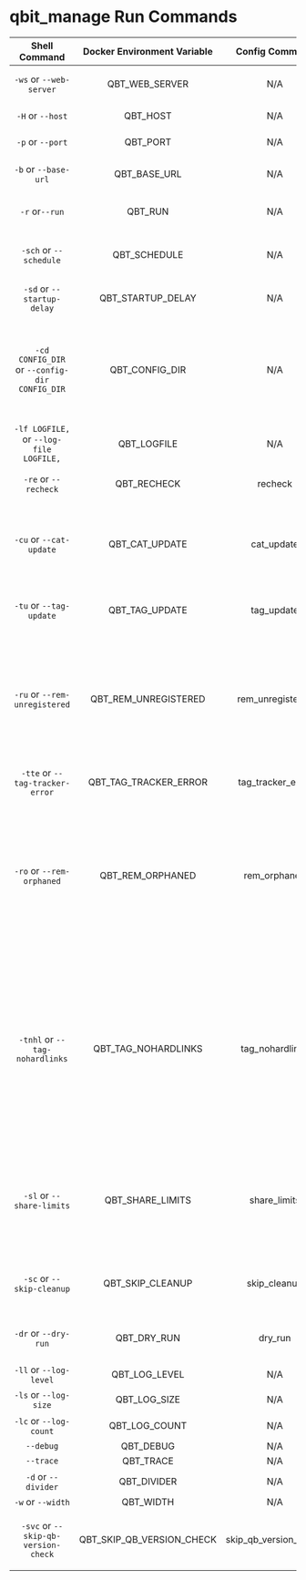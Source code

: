 # qbit_manage Run Commands

|            **Shell Command**            | **Docker Environment Variable** |   **Config Command**  | **Description**                                                                                                                                                                                                                                                                                                                                                                                                                                            | **Default Value** |
|:---------------------------------------:|:-------------------------------:|:---------------------:|------------------------------------------------------------------------------------------------------------------------------------------------------------------------------------------------------------------------------------------------------------------------------------------------------------------------------------------------------------------------------------------------------------------------------------------------------------|:-----------------:|
|           `-ws` or `--web-server`       |         QBT_WEB_SERVER          |           N/A         | Start the webUI server to handle command requests via HTTP API.                                                                                                                                                                                                                                                                                                                                                                                               |       False       |
|              `-H` or `--host`           |            QBT_HOST             |           N/A         | Hostname for the web server (default: 0.0.0.0).                                                                                                                                                                                                                                                                                                                                                                                                           |        0.0.0.0       |
|              `-p` or `--port`           |            QBT_PORT             |           N/A         | Port number for the web server (default: 8080).                                                                                                                                                                                                                                                                                                                                                                                                           |        8080       |
|            `-b` or `--base-url`         |          QBT_BASE_URL           |           N/A         | Base URL path for the web UI (e.g., '/qbit-manage'). Default is empty (root).                                                                                                                                                                                                                                                                                                                                                                             |        ""         |
|              `-r` or`--run`             |             QBT_RUN             |           N/A         | Run without the scheduler. Script will exit after completion.                                                                                                                                                                                                                                                                                                                                                                                              |       False       |
|          `-sch` or `--schedule`         |           QBT_SCHEDULE          |           N/A         | Schedule to run every x minutes or choose customize schedule via [cron](https://crontab.guru/examples.html). (Default set to 1440 (1 day))                                                                                                                                                                                                                                                                                                                 |        1440       |
|        `-sd` or `--startup-delay`       |        QBT_STARTUP_DELAY        |           N/A         | Set delay in seconds on the first run of a schedule (Default set to 0)                                                                                                                                                                                                                                                                                                                                                                                     |         0         |
| `-cd CONFIG_DIR` or `--config-dir CONFIG_DIR` |         QBT_CONFIG_DIR          |           N/A         | Override the default config directory location. By default, qbit_manage looks for `config.yml` in platform-specific directories (see [Config-Setup](Config-Setup) for details). Use this to specify a custom directory path. `Example: /path/to/config/dir`.                                                                                                   | Platform-specific |
| `-lf LOGFILE,` or `--log-file LOGFILE,` |           QBT_LOGFILE           |           N/A         | This is used if you want to use a different name for your log file. `Example: tv.log`                                                                                                                                                                                                                                                                                                                                                                      |    activity.log   |
|           `-re` or `--recheck`          |           QBT_RECHECK           |         recheck       | Recheck paused torrents sorted by lowest size. Resume if Completed.                                                                                                                                                                                                                                                                                                                                                                                        |       False       |
|         `-cu` or `--cat-update`         |          QBT_CAT_UPDATE         |       cat_update      | Use this option to update your categories or switch between them. The category function takes the save path of the torrent and assigns the corresponding category to it based on that path.                                                                                                                                                                                                                                                                                                                                                                                                                                                                                                                                                                                                                                                                                                                        |       False       |
|         `-tu` or `--tag-update`         |          QBT_TAG_UPDATE         |       tag_update      | Use this if you would like to update your tags and/or set seed goals/limit upload speed by tag.                                                                                                                                                                                                                                                                                                                                                            |       False       |
|      `-ru` or `--rem-unregistered`      |       QBT_REM_UNREGISTERED      |    rem_unregistered   | Use this if you would like to remove unregistered torrents. (It will the delete data & torrent if it is not being cross-seeded, otherwise it will just remove the torrent without deleting data). Trackers that have an error and not covered by the remove unregistered logic will also be tagged as `issue` for manual review.                                                                                                                           |       False       |
|     `-tte` or `--tag-tracker-error`     |      QBT_TAG_TRACKER_ERROR      |    tag_tracker_error  | Use this if you would like to tag torrents that do not have a working tracker.                                                                                                                                                                                                                                                                                                                                                                             |       False       |
|        `-ro` or `--rem-orphaned`        |         QBT_REM_ORPHANED        |      rem_orphaned     | Use this if you would like to remove orphaned files from your `root_dir` directory that are not referenced by any torrents. It will scan your `root_dir` directory and compare it with what is in qBittorrent. Any data not referenced in qBittorrent will be moved into `/data/torrents/orphaned_data` folder for you to review/delete.                                                                                                                   |       False       |
|      `-tnhl` or `--tag-nohardlinks`     |       QBT_TAG_NOHARDLINKS       |     tag_nohardlinks   | Use this to tag any torrents that do not have any hard links associated with any of the files. This is useful for those that use Sonarr/Radarr that hard links your media files with the torrents for seeding. When files get upgraded they no longer become linked with your media therefore will be tagged with a new tag noHL. You can then safely delete/remove these torrents to free up any extra space that is not being used by your media folder. |       False       |
|        `-sl` or `--share-limits`        |         QBT_SHARE_LIMITS        |      share_limits     | Control how torrent share limits are set depending on the priority of your grouping. Each torrent will be matched with the share limit group with the highest priority that meets the group filter criteria. Each torrent can only be matched with one share limit group.                                                                                                                                                                                  |       False       |
|        `-sc` or `--skip-cleanup`        |         QBT_SKIP_CLEANUP        |      skip_cleanup     | Use this to skip emptying the Recycle Bin folder (`/root_dir/.RecycleBin`) and Orphaned directory. (`/root_dir/orphaned_data`)                                                                                                                                                                                                                                                                                                                             |       False       |
|           `-dr` or `--dry-run`          |           QBT_DRY_RUN           |         dry_run       | If you would like to see what is gonna happen but not actually move/delete or tag/categorize anything.                                                                                                                                                                                                                                                                                                                                                     |       False       |
|     `-ll` or `--log-level`     |          QBT_LOG_LEVEL          |           N/A         | Change the output log level.                                                                                                                                                                                                                                                                                                                                                                                                                               |        INFO       |
|     `-ls` or `--log-size`     |          QBT_LOG_SIZE          |           N/A         | Maximum log size per file (in MB)                                                                                                                                                                                                                                                                                                                                                                                                                               |        10       |
|     `-lc` or `--log-count`     |          QBT_LOG_COUNT          |           N/A         | Maximum number of logs to keep                                                                                                                                                                                                                                                                                                                                                                                                                               |        5       |
|                `--debug`                |            QBT_DEBUG            |           N/A         | Adds debug logs                                                                                                                                                                                                                                                                                                                                                                                                                                            |       False       |
|                `--trace`                |            QBT_TRACE            |           N/A         | Adds trace logs                                                                                                                                                                                                                                                                                                                                                                                                                                            |       False       |
|           `-d` or `--divider`           |           QBT_DIVIDER           |           N/A         | Character that divides the sections (Default: '=')                                                                                                                                                                                                                                                                                                                                                                                                         |         =         |
|            `-w` or `--width`            |            QBT_WIDTH            |           N/A         | Screen Width (Default: 100)                                                                                                                                                                                                                                                                                                                                                                                                                                |        100        |
|   `-svc` or `--skip-qb-version-check`   |    QBT_SKIP_QB_VERSION_CHECK    | skip_qb_version_check | Bypass qBittorrent/libtorrent version compatibility check. You run the risk of undesirable behavior and WILL RECIEVE NO SUPPORT.                                                                                                                                                                                                                                                                                                                           |       False       |
